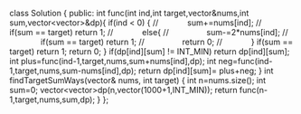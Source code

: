 class Solution {
public:
int func(int ind,int target,vector<int>&nums,int sum,vector<vector<int>>&dp){
if(ind < 0) {
//             sum+=nums[ind];
//             if(sum == target) return 1;
//             else{
//                 sum-=2*nums[ind];
//                 if(sum == target) return 1;
//                 return 0;
//             }
if(sum == target) return 1;
return 0;
}
if(dp[ind][sum] != INT_MIN) return dp[ind][sum];
int plus=func(ind-1,target,nums,sum+nums[ind],dp);
int neg=func(ind-1,target,nums,sum-nums[ind],dp);
return dp[ind][sum]= plus+neg;
}
int findTargetSumWays(vector<int>& nums, int target) {
int n=nums.size();
int sum=0;
vector<vector<int>>dp(n,vector<int>(1000+1,INT_MIN));
return func(n-1,target,nums,sum,dp);
}
};
